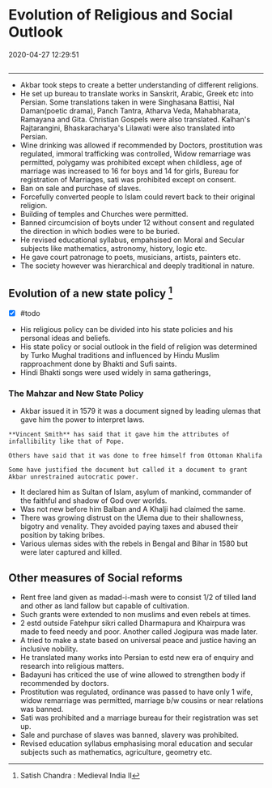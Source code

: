 # Evolution of Religious and Social Outlook
2020-04-27 12:29:51
```toc
```
---

-   Akbar took steps to create a better understanding of different religions.
-   He set up bureau to translate works in Sanskrit, Arabic, Greek etc into Persian. Some translations taken in were Singhasana Battisi, Nal Daman(poetic drama), Panch Tantra, Atharva Veda, Mahabharata, Ramayana and Gita. Christian Gospels were also translated. Kalhan's Rajtarangini, Bhaskaracharya's Lilawati were also translated into Persian.
-   Wine drinking was allowed if recommended by Doctors, prostitution was regulated, immoral trafficking was controlled, Widow remarriage was permitted, polygamy was prohibited except when childless, age of marriage was increased to 16 for boys and 14 for girls, Bureau for registration of Marriages, sati was prohibited except on consent.
-   Ban on sale and purchase of slaves.
-   Forcefully converted people to Islam could revert back to their original religion.
-   Building of temples and Churches were permitted.
-   Banned circumcision of boyts under 12 without consent and regulated the direction in which bodies were to be buried.
-   He revised educational syllabus, empahsised on Moral and Secular subjects like mathematics, astronomy, history, logic etc.
-   He gave court patronage to poets, musicians, artists, painters etc.
-   The society however was hierarchical and deeply traditional in nature.

## Evolution of a new state policy [^1]
- [x] #todo 
- His religious policy can be divided into his state policies and his personal ideas and beliefs.
- His state policy or social outlook in the field of religion was determined by Turko Mughal traditions and influenced by Hindu Muslim rapproachment done by Bhakti and Sufi saints.
- Hindi Bhakti songs were used widely in sama gatherings,

### The Mahzar and New State Policy
- Akbar issued it in 1579 it was a document signed by leading ulemas that gave him the power to interpret laws.
```ad-Views
**Vincent Smith** has said that it gave him the attributes of infallibility like that of Pope.

Others have said that it was done to free himself from Ottoman Khalifa

Some have justified the document but called it a document to grant Akbar unrestrained autocratic power.

```
- It declared him as Sultan of Islam, asylum of mankind, commander of the faithful and shadow of God over worlds.
- Was not new before him Balban and A Khalji had claimed the same.
- There was growing distrust on the Ulema due to their shallowness, bigotry and venality. They avoided paying taxes and abused their position by taking bribes.
- Various ulemas sides with the rebels in Bengal and Bihar in 1580 but were later captured and killed.

## Other measures of Social reforms
- Rent free land given as madad-i-mash were to consist 1/2 of tilled land and other as land fallow but capable of cultivation.
- Such grants were extended to non muslims and even rebels at times.
- 2 estd outside Fatehpur sikri called Dharmapura and Khairpura was made to feed needy and poor. Another called Jogipura was made later.
- A tried to make a state based on universal peace and justice having an inclusive nobility.
- He translated many works into Persian to estd new era of enquiry and research into religious matters.
- Badayuni has criticed the use of wine allowed to strengthen body if recommended by doctors.
- Prostitution was regulated, ordinance was passed to have only 1 wife, widow remarriage was permitted, marriage b/w cousins or near relations was banned.
- Sati was prohibited and a marriage bureau for their registration was set up.
- Sale and purchase of slaves was banned, slavery was prohibited.
- Revised education syllabus emphasising moral education and secular subjects such as mathematics, agriculture, geometry etc.

[^1]: Satish Chandra : Medieval India II